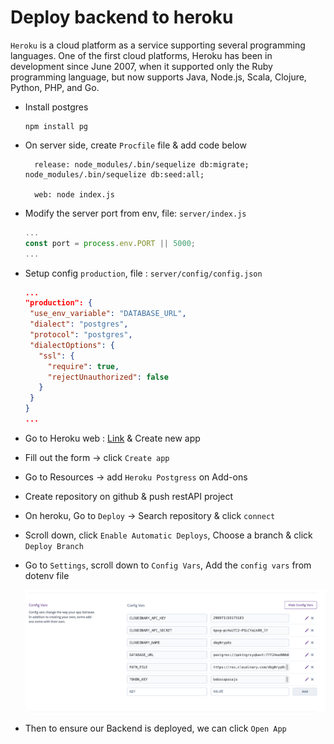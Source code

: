 # Deploy backend to heroku

`Heroku` is a cloud platform as a service supporting several programming languages. One of the first cloud platforms, Heroku has been in development since June 2007, when it supported only the Ruby programming language, but now supports Java, Node.js, Scala, Clojure, Python, PHP, and Go.

- Install postgres

  ```text
  npm install pg
  ```

* On server side, create `Procfile` file & add code below

  ```text
    release: node_modules/.bin/sequelize db:migrate; node_modules/.bin/sequelize db:seed:all;

    web: node index.js
  ```

* Modify the server port from env, file: `server/index.js`

  ```javascript
  ...
  const port = process.env.PORT || 5000;
  ...
  ```

* Setup config `production`, file : `server/config/config.json`

  ```json
  ...
  "production": {
   "use_env_variable": "DATABASE_URL",
   "dialect": "postgres",
   "protocol": "postgres",
   "dialectOptions": {
     "ssl": {
       "require": true,
       "rejectUnauthorized": false
     }
   }
  }
  ...
  ```

* Go to Heroku web : [Link](https://www.heroku.com/) & Create new app

* Fill out the form → click `Create app`

* Go to Resources → add `Heroku Postgress` on Add-ons

* Create repository on github & push restAPI project

* On heroku, Go to `Deploy` → Search repository & click `connect`

* Scroll down, click `Enable Automatic Deploys`, Choose a branch & click `Deploy Branch`

* Go to `Settings`, scroll down to `Config Vars`, Add the `config vars` from dotenv file

  ![image](https://raw.githubusercontent.com/DumbwaysDotId/deploy-template/1.Deploy-backend-to-heroku/img.png)

* Then to ensure our Backend is deployed, we can click `Open App`

